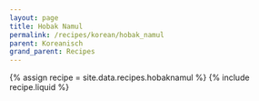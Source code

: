 ```yaml
---
layout: page
title: Hobak Namul
permalink: /recipes/korean/hobak_namul
parent: Koreanisch
grand_parent: Recipes
---
```

{% assign recipe = site.data.recipes.hobaknamul %}
{% include recipe.liquid %}
